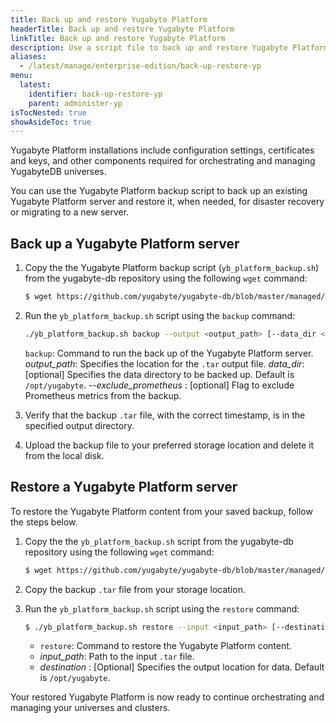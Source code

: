 ```yaml
---
title: Back up and restore Yugabyte Platform
headerTitle: Back up and restore Yugabyte Platform
linkTitle: Back up and restore Yugabyte Platform
description: Use a script file to back up and restore Yugabyte Platform.
aliases:
  - /latest/manage/enterprise-edition/back-up-restore-yp
menu:
  latest:
    identifier: back-up-restore-yp
    parent: administer-yp
isTocNested: true
showAsideToc: true
---
```


Yugabyte Platform installations include configuration settings, certificates and keys, and other components required for orchestrating and managing YugabyteDB universes.

You can use the Yugabyte Platform backup script to back up an existing Yugabyte Platform server and restore it, when needed, for disaster recovery or migrating to a new server.

## Back up a Yugabyte Platform server

1. Copy the the Yugabyte Platform backup script (`yb_platform_backup.sh`) from the yugabyte-db repository using the following `wget` command:

    ```sh
    $ wget https://github.com/yugabyte/yugabyte-db/blob/master/managed/devops/bin/yb_platform_backup.sh 
    ```

2. Run the `yb_platform_backup.sh` script using the `backup` command:

    ```sh
    ./yb_platform_backup.sh backup --output <output_path> [--data_dir <data_dir>] [--exclude_prometheus]
    ```

    `backup`: Command to run the back up of the Yugabyte Platform server.
    *output_path*: Specifies the location for the `.tar` output file.
    *data_dir*: [optional] Specifies the data directory to be backed up. Default is `/opt/yugabyte`.
    *--exclude_prometheus* : [optional] Flag to exclude Prometheus metrics from the backup.

3. Verify that the backup `.tar` file, with the correct timestamp, is in the specified output directory.
4. Upload the backup file to your preferred storage location and delete it from the local disk.

## Restore a Yugabyte Platform server

To restore the Yugabyte Platform content from your saved backup, follow the steps below.

1. Copy the the `yb_platform_backup.sh` script from the yugabyte-db repository using the following `wget` command:

    ```sh
    $ wget https://github.com/yugabyte/yugabyte-db/blob/master/managed/devops/bin/yb_platform_backup.sh 
    ```

2. Copy the backup `.tar` file from your storage location.

3. Run the `yb_platform_backup.sh` script using the `restore` command:

    ```sh
    $ ./yb_platform_backup.sh restore --input <input_path> [--destination <destination>]
    ```

    - `restore`: Command to restore the Yugabyte Platform content.
    - *input_path*: Path to the input `.tar` file.
    - *destination* : [Optional] Specifies the output location for data. Default is `/opt/yugabyte`.

Your restored Yugabyte Platform is now ready to continue orchestrating and managing your universes and clusters.
